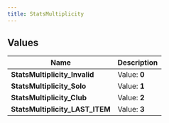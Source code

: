 ```yaml
---
title: StatsMultiplicity
---
```


## Values

| Name | Description |
| ---- | ----------- |
| **StatsMultiplicity\_Invalid** | Value: **0** |
| **StatsMultiplicity\_Solo** | Value: **1** |
| **StatsMultiplicity\_Club** | Value: **2** |
| **StatsMultiplicity\_LAST\_ITEM** | Value: **3** |

